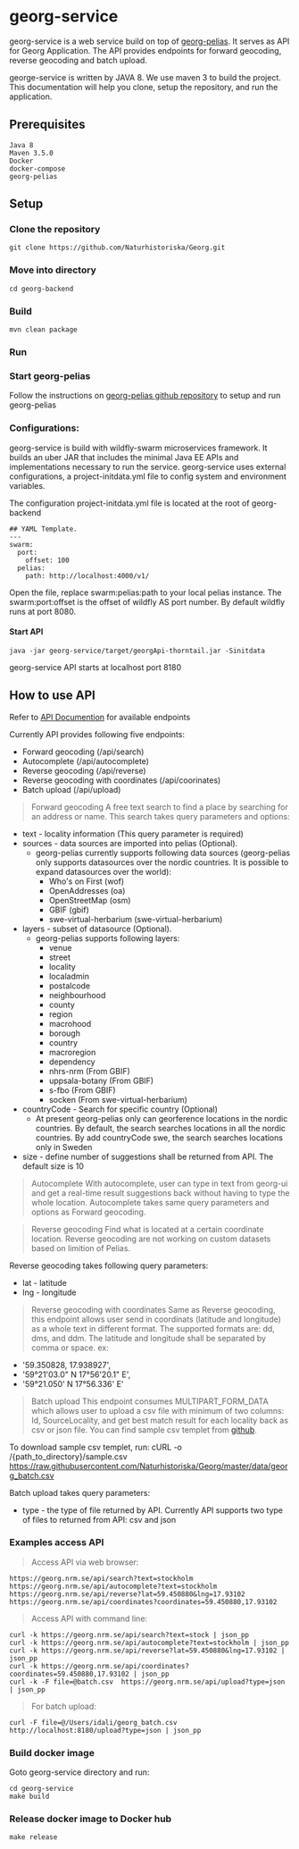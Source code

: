 # georg-service
georg-service is a web service build on top of [georg-pelias](https://github.com/Naturhistoriska/georg-pelias.git). It serves as API for Georg Application. The API provides endpoints for forward geocoding, reverse geocoding and batch upload.

george-service is written by JAVA 8. We use maven 3 to build the project.
This documentation will help you clone, setup the repository, and run the application.
## Prerequisites
```
Java 8
Maven 3.5.0
Docker
docker-compose
georg-pelias
```
## Setup
### Clone the repository
```
git clone https://github.com/Naturhistoriska/Georg.git
```
### Move into directory
```
cd georg-backend
```
### Build
```
mvn clean package
```
### Run
### Start georg-pelias
Follow the instructions on [georg-pelias github repository](https://github.com/Naturhistoriska/georg-pelias) to setup and run georg-pelias
### Configurations:
georg-service is build with wildfly-swarm microservices framework. It builds an uber JAR that includes the minimal Java EE APIs and implementations necessary to run the service. georg-service uses external configurations, a project-initdata.yml file to config system and environment variables.

The configuration project-initdata.yml file is located at the root of georg-backend

```
## YAML Template.
---
swarm:
  port:
    offset: 100
  pelias:
    path: http://localhost:4000/v1/
```
Open the file, replace swarm:pelias:path to your local pelias instance. The swarm:port:offset is the offset of wildfly AS port number. By default wildfly runs at port 8080.

#### Start API
```
java -jar georg-service/target/georgApi-thorntail.jar -Sinitdata
```
georg-service API starts at localhost port 8180
## How to use API
Refer to [API Documention](https://georg.nrm.se/swagger-ui/index.html?url=/api/swagger.json) for available endpoints

Currently API provides following five endpoints:
* Forward geocoding (/api/search)
* Autocomplete (/api/autocomplete)
* Reverse geocoding (/api/reverse)
* Reverse geocoding with coordinates (/api/coorinates)
* Batch upload (/api/upload)
> Forward geocoding
A free text search to find a place by searching for an address or name.
This search takes query parameters and options:
* text - locality information (This query parameter is required)
* sources - data sources are imported into pelias (Optional).
    * georg-pelias currently supports following data sources (georg-pelias only supports datasources over the nordic countries. It is possible to expand datasources over the world):
        * Who's on First (wof)
        * OpenAddresses (oa)
        * OpenStreetMap (osm)
        * GBIF (gbif)
        * swe-virtual-herbarium (swe-virtual-herbarium)
* layers - subset of datasource (Optional).
    * georg-pelias supports following layers:
        * venue
        * street
        * locality
        * localadmin
        * postalcode
        * neighbourhood
        * county
        * region
        * macrohood
        * borough
        * country
        * macroregion
        * dependency
        * nhrs-nrm (From GBIF)
        * uppsala-botany (From GBIF)
        * s-fbo (From GBIF)
        * socken (From swe-virtual-herbarium)
* countryCode - Search for specific country (Optional)
    * At present georg-pelias only can georference locations in the nordic countries. By default, the search searches locations in all the nordic countries. By add countryCode swe, the search searches locations only in Sweden
* size - define number of suggestions shall be returned from API. The default size is 10
> Autocomplete
With autocomplete, user can type in text from georg-ui and get a real-time result suggestions back without having to type the whole location. Autocomplete takes same query parameters and options as Forward geocoding.

> Reverse geocoding
Find what is located at a certain coordinate location. Reverse geocoding are not working on custom datasets based on limition of Pelias.

Reverse geocoding takes following query parameters:
* lat - latitude
* lng - longitude
> Reverse geocoding with coordinates
Same as Reverse geocoding, this endpoint allows user send in coordinats (latitude and longitude) as a whole text in different format. The supported formats are: dd, dms, and ddm. The latitude and longitude shall be separated by comma or space. ex:
   * '59.350828, 17.938927',
   * '59°21'03.0" N 17°56'20.1" E',
   * '59°21.050' N 17°56.336' E'
> Batch upload
This endpoint consumes MULTIPART_FORM_DATA which allows user to upload a csv file with minimum of two columns: Id, SourceLocality, and get best match result for each locality back as csv or json file. You can find sample csv templet from [github](https://github.com/Naturhistoriska/Georg/blob/master/data/georg_batch.csv).

To download sample csv templet, run:
cURL -o /{path_to_directory}/sample.csv https://raw.githubusercontent.com/Naturhistoriska/Georg/master/data/georg_batch.csv

Batch upload takes query parameters:
* type - the type of file returned by API. Currently API supports two type of files to returned from API: csv and json
### Examples access API
> Access API via web browser:
```
https://georg.nrm.se/api/search?text=stockholm
https://georg.nrm.se/api/autocomplete?text=stockholm
https://georg.nrm.se/api/reverse?lat=59.450880&lng=17.93102
https://georg.nrm.se/api/coordinates?coordinates=59.450880,17.93102
```
> Access API with command line:
```
curl -k https://georg.nrm.se/api/search?text=stock | json_pp
curl -k https://georg.nrm.se/api/autocomplete?text=stockholm | json_pp
curl -k https://georg.nrm.se/api/reverse?lat=59.450880&lng=17.93102 | json_pp
curl -k https://georg.nrm.se/api/coordinates?coordinates=59.450880,17.93102 | json_pp
curl -k -F file=@batch.csv  https://georg.nrm.se/api/upload?type=json | json_pp
```
> For batch upload:
```
curl -F file=@/Users/idali/georg_batch.csv  http://localhost:8180/upload?type=json | json_pp
```

### Build docker image
Goto georg-service directory and run:
```
cd georg-service
make build
```
### Release docker image to Docker hub
```
make release
```
